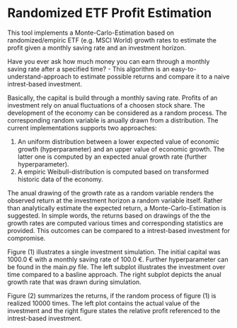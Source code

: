 # Randomized ETF Profit Estimation
This tool implements a Monte-Carlo-Estimation based on randomized/empiric ETF (e.g. MSCI World) growth rates to estimate the profit given a monthly saving rate and an investment horizon.

Have you ever ask how much money you can earn through a monthly saving rate after a specified time? - This algorithm is an easy-to-understand-approach to estimate possible returns and compare it to a naive intrest-based investment.

Basically, the capital is build through a monthly saving rate. Profits of an investment rely on anual fluctuations of a choosen stock share. The development of the economy can be considered as a random process. The corresponding random variable is anually drawn from a distribution. The current implementations supports two approaches:
1) An uniform distribution between a lower expected value of economic growth (hyperparameter) and an upper value of economic growth. The latter one is computed by an expected anual growth rate (further hyperparameter).
2) A empiric Weibull-distribution is computed based on transformed historic data of the economy. 

The anual drawing of the growth rate as a random variable renders the observed return at the investment horizon a random variable itself. Rather than analytically estimate the expected return, a Monte-Carlo-Estimation is suggested. In simple words, the returns based on drawings of the the growth rates are computed various times and corresponding statistics are provided. This outcomes can be compared to a intrest-based investment for compromise.

Figure (1) illustrates a single investment simulation. The initial capital was 1000.0 € with a monthly saving rate of 100.0 €. Further hyperparameter can be found in the main.py  file. The left subplot illustrates the investment over time compared to a basline approach. The right subplot depicts the anual growth rate that was drawn during simulation.

Figure (2) summarizes the returns, if the random process of figure (1) is realized 10000 times. The left plot contains the actual value of the investment and the right figure states the relative profit referenced to the intrest-based investment.
